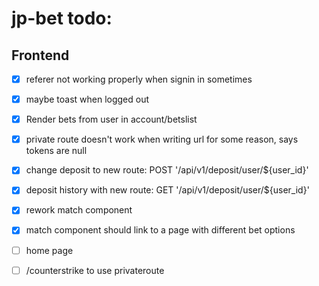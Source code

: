 # jp-bet todo:

## Frontend

-   [x] referer not working properly when signin in sometimes
-   [x] maybe toast when logged out
-   [x] Render bets from user in account/betslist
-   [x] private route doesn't work when writing url for some reason, says tokens are null
-   [x] change deposit to new route: POST '/api/v1/deposit/user/\${user_id}'
-   [x] deposit history with new route: GET '/api/v1/deposit/user/\${user_id}'
-   [x] rework match component
-   [x] match component should link to a page with different bet options

-   [ ] home page
-   [ ] /counterstrike to use privateroute
